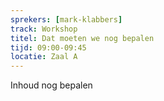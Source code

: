```yaml
---
sprekers: [mark-klabbers]
track: Workshop
titel: Dat moeten we nog bepalen
tijd: 09:00-09:45
locatie: Zaal A
---
```

Inhoud nog bepalen